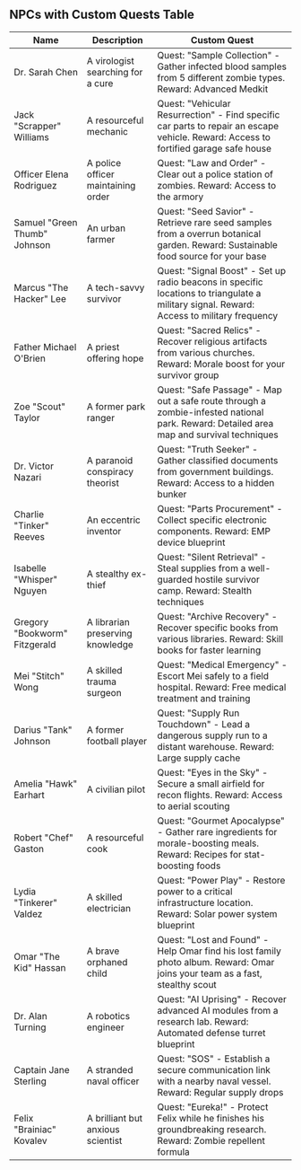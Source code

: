## NPCs with Custom Quests Table

| Name | Description | Custom Quest |
|------|-------------|--------------|
| Dr. Sarah Chen | A virologist searching for a cure | Quest: "Sample Collection" - Gather infected blood samples from 5 different zombie types. Reward: Advanced Medkit |
| Jack "Scrapper" Williams | A resourceful mechanic | Quest: "Vehicular Resurrection" - Find specific car parts to repair an escape vehicle. Reward: Access to fortified garage safe house |
| Officer Elena Rodriguez | A police officer maintaining order | Quest: "Law and Order" - Clear out a police station of zombies. Reward: Access to the armory |
| Samuel "Green Thumb" Johnson | An urban farmer | Quest: "Seed Savior" - Retrieve rare seed samples from a overrun botanical garden. Reward: Sustainable food source for your base |
| Marcus "The Hacker" Lee | A tech-savvy survivor | Quest: "Signal Boost" - Set up radio beacons in specific locations to triangulate a military signal. Reward: Access to military frequency |
| Father Michael O'Brien | A priest offering hope | Quest: "Sacred Relics" - Recover religious artifacts from various churches. Reward: Morale boost for your survivor group |
| Zoe "Scout" Taylor | A former park ranger | Quest: "Safe Passage" - Map out a safe route through a zombie-infested national park. Reward: Detailed area map and survival techniques |
| Dr. Victor Nazari | A paranoid conspiracy theorist | Quest: "Truth Seeker" - Gather classified documents from government buildings. Reward: Access to a hidden bunker |
| Charlie "Tinker" Reeves | An eccentric inventor | Quest: "Parts Procurement" - Collect specific electronic components. Reward: EMP device blueprint |
| Isabelle "Whisper" Nguyen | A stealthy ex-thief | Quest: "Silent Retrieval" - Steal supplies from a well-guarded hostile survivor camp. Reward: Stealth techniques |
| Gregory "Bookworm" Fitzgerald | A librarian preserving knowledge | Quest: "Archive Recovery" - Recover specific books from various libraries. Reward: Skill books for faster learning |
| Mei "Stitch" Wong | A skilled trauma surgeon | Quest: "Medical Emergency" - Escort Mei safely to a field hospital. Reward: Free medical treatment and training |
| Darius "Tank" Johnson | A former football player | Quest: "Supply Run Touchdown" - Lead a dangerous supply run to a distant warehouse. Reward: Large supply cache |
| Amelia "Hawk" Earhart | A civilian pilot | Quest: "Eyes in the Sky" - Secure a small airfield for recon flights. Reward: Access to aerial scouting |
| Robert "Chef" Gaston | A resourceful cook | Quest: "Gourmet Apocalypse" - Gather rare ingredients for morale-boosting meals. Reward: Recipes for stat-boosting foods |
| Lydia "Tinkerer" Valdez | A skilled electrician | Quest: "Power Play" - Restore power to a critical infrastructure location. Reward: Solar power system blueprint |
| Omar "The Kid" Hassan | A brave orphaned child | Quest: "Lost and Found" - Help Omar find his lost family photo album. Reward: Omar joins your team as a fast, stealthy scout |
| Dr. Alan Turning | A robotics engineer | Quest: "AI Uprising" - Recover advanced AI modules from a research lab. Reward: Automated defense turret blueprint |
| Captain Jane Sterling | A stranded naval officer | Quest: "SOS" - Establish a secure communication link with a nearby naval vessel. Reward: Regular supply drops |
| Felix "Brainiac" Kovalev | A brilliant but anxious scientist | Quest: "Eureka!" - Protect Felix while he finishes his groundbreaking research. Reward: Zombie repellent formula |